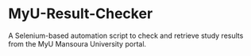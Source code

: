 # MyU-Result-Checker
A Selenium-based automation script to check and retrieve study results from the MyU Mansoura University portal.
